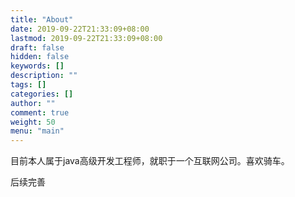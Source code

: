 ```yaml
---
title: "About"
date: 2019-09-22T21:33:09+08:00
lastmod: 2019-09-22T21:33:09+08:00
draft: false
hidden: false
keywords: []
description: ""
tags: []
categories: []
author: ""
comment: true
weight: 50
menu: "main"
---
```


目前本人属于java高级开发工程师，就职于一个互联网公司。喜欢骑车。

后续完善



